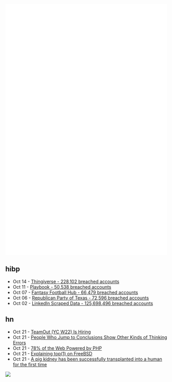 ![Metrics](https://raw.githubusercontent.com/phixion/phixion/master/metrics.svg)

## hibp

<!--
for https://github.com/phixion/phixion/blob/main/.github/workflows/feeds.yml
-->
<!--START_SECTION:haveibeenpwnd-->
- Oct 14 - [Thingiverse - 228,102 breached accounts](https://haveibeenpwned.com/PwnedWebsites#Thingiverse)
- Oct 11 - [Playbook - 50,538 breached accounts](https://haveibeenpwned.com/PwnedWebsites#Playbook)
- Oct 07 - [Fantasy Football Hub - 66,479 breached accounts](https://haveibeenpwned.com/PwnedWebsites#FantasyFootballHub)
- Oct 06 - [Republican Party of Texas - 72,596 breached accounts](https://haveibeenpwned.com/PwnedWebsites#RepublicanPartyOfTexas)
- Oct 02 - [LinkedIn Scraped Data - 125,698,496 breached accounts](https://haveibeenpwned.com/PwnedWebsites#LinkedInScrape)
<!--END_SECTION:haveibeenpwnd-->

## hn

<!--
for https://github.com/phixion/phixion/blob/main/.github/workflows/feeds.yml
-->
<!--START_SECTION:hn-->
- Oct 21 - [TeamOut (YC W22) Is Hiring](https://news.ycombinator.com/item?id=28943172)
- Oct 21 - [People Who Jump to Conclusions Show Other Kinds of Thinking Errors](https://www.scientificamerican.com/article/people-who-jump-to-conclusions-show-other-kinds-of-thinking-errors/)
- Oct 21 - [78% of the Web Powered by PHP](https://haydenjames.io/78-of-the-web-powered-by-php-1-on-php-8/)
- Oct 21 - [Explaining top(1) on FreeBSD](https://klarasystems.com/articles/explaining-top1-on-freebsd/)
- Oct 21 - [A pig kidney has been successfully transplanted into a human for the first time](https://www.economist.com/science-and-technology/2021/10/20/a-pig-kidney-has-been-successfully-transplanted-into-a-human-for-the-first-time)
<!--END_SECTION:hn-->

<!--
for https://yhype.me
-->
![](https://hit.yhype.me/github/profile?user_id=13013670)
